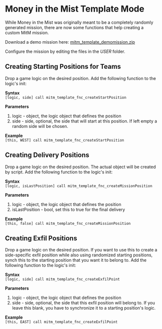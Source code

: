 # Money in the Mist Template Mode
While Money in the Mist was originally meant to be a completely randomly generated mission, there are now some functions that help creating a custom MitM mission.

Download a demo mission here:
[mitm_template_demomission.zip](https://github.com/gruppe-adler/TvT_MoneyInTheMist.Altis/files/4099633/mitm_template_demomission.zip)

Configure the mission by editing the files in the *USER* folder.

## Creating Starting Positions for Teams
Drop a game logic on the desired position. Add the following function to the logic's init:

**Syntax**  
`[logic, side] call mitm_template_fnc_createStartPosition`

**Parameters**  
1. logic - object, the logic object that defines the position
2. side - side, optional, the side that will start at this position. If left empty a random side will be chosen.

**Example**  
`[this, WEST] call mitm_template_fnc_createStartPosition`

## Creating Delivery Positions
Drop a game logic on the desired position. The actual object will be created by script. Add the following function to the logic's init:

**Syntax**  
`[logic, isLastPosition] call mitm_template_fnc_createMissionPosition`

**Parameters**  
1. logic - object, the logic object that defines the position
2. isLastPosition - bool, set this to true for the final delivery

**Example**  
`[this, false] call mitm_template_fnc_createMissionPosition`

## Creating Exfil Positions
Drop a game logic on the desired position. If you want to use this to create a side-specific exfil position while also using randomized starting positions, synch this to the starting position that you want it to belong to. Add the following function to the logic's init:

**Syntax**  
`[logic, side] call mitm_template_fnc_createExfilPoint`

**Parameters**  
1. logic - object, the logic object that defines the position
2. side - side, optional, the side that this exfil position will belong to. If you leave this blank, you have to synchronize it to a starting position's logic.

**Example**  
`[this, EAST] call mitm_template_fnc_createExfilPoint`
